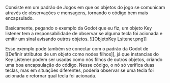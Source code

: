Consiste em um padrão de Jogos em que os objetos do jogo se comunicam através de observações e mensagens, tornando o código bem mais encapsulado.

Basicamente, pegando o exemplo da Godot que eu fiz, um objeto Key listener tem a responsabilidade de observar se alguma tecla foi acionada e emitir um sinal avisando outros objetos.
![[ObjetoKey Lsitener.png]]

Esse exemplo pode também se conectar com o padrão da Godot de [[Definir atributos de um objeto como nodes filhos]], já que instancias do Key Listener podem ser usadas como nós filhos de outros objetos, criando uma boa encapsulação do código.
Nesse código, o nó só verifica duas teclas, mas em situações diferentes, poderia observar se uma tecla foi acionada e retornar qual tecla foi acionada.